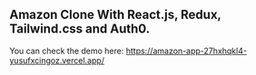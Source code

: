 
## Amazon Clone With React.js, Redux, Tailwind.css and Auth0.

You can check the demo here: https://amazon-app-27hxhqkl4-yusufxcingoz.vercel.app/
